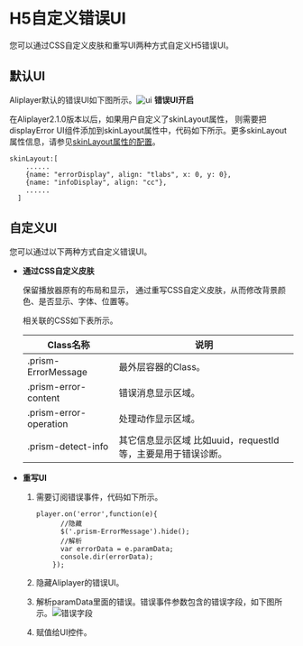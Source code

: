 H5自定义错误UI 
==============================

您可以通过CSS自定义皮肤和重写UI两种方式自定义H5错误UI。

默认UI 
-------------------------

Aliplayer默认的错误UI如下图所示。![ui](https://static-aliyun-doc.oss-accelerate.aliyuncs.com/assets/img/zh-CN/2107869161/p269995.png) **错误UI开启** 

在Aliplayer2.1.0版本以后，如果用户自定义了skinLayout属性， 则需要把displayError UI组件添加到skinLayout属性中，代码如下所示。更多skinLayout属性信息，请参见[skinLayout属性的配置](/intl.zh-CN/播放器SDK/Web播放器/更多功能介绍/配置skinLayout属性.md)。

    skinLayout:[
        ......
        {name: "errorDisplay", align: "tlabs", x: 0, y: 0},
        {name: "infoDisplay", align: "cc"},
        ......
      ]



自定义UI 
--------------------------

您可以通过以下两种方式自定义错误UI。

* **通过CSS自定义皮肤** 

  保留播放器原有的布局和显示， 通过重写CSS自定义皮肤，从而修改背景颜色、是否显示、字体、位置等。

  相关联的CSS如下表所示。
  

  |        Class名称         |                  说明                   |
  |------------------------|---------------------------------------|
  | .prism-ErrorMessage    | 最外层容器的Class。                          |
  | .prism-error-content   | 错误消息显示区域。                             |
  | .prism-error-operation | 处理动作显示区域。                             |
  | .prism-detect-info     | 其它信息显示区域 比如uuid，requestId等，主要是用于错误诊断。 |

  




<!-- -->

* **重写UI** 

  1. 需要订阅错误事件，代码如下所示。

         player.on('error',function(e){
               //隐藏
               $('.prism-ErrorMessage').hide();
               //解析
               var errorData = e.paramData;
               console.dir(errorData);
             });

     
  
  2. 隐藏Aliplayer的错误UI。

     
  
  3. 解析paramData里面的错误。错误事件参数包含的错误字段，如下图所示。![错误字段](https://static-aliyun-doc.oss-accelerate.aliyuncs.com/assets/img/zh-CN/2107869161/p269996.png)

     
  
  4. 赋值给UI控件。

     
  

  






